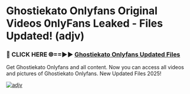 # Ghostiekato Onlyfans Original Videos 0nlyFans Leaked - Files Updated! (adjv)

<h3>🔴 CLICK HERE 🌐==►► <a href="https://tinyurl.com/ehrbuxhb" rel="nofollow">Ghostiekato Onlyfans Updated Files</a></h3>

Get Ghostiekato Onlyfans and all content. Now you can access all videos and pictures of Ghostiekato Onlyfans. New Updated Files 2025!

[![adjv](https://i.imgur.com/lVYEuWS.gif)](https://tinyurl.com/ehrbuxhb)
